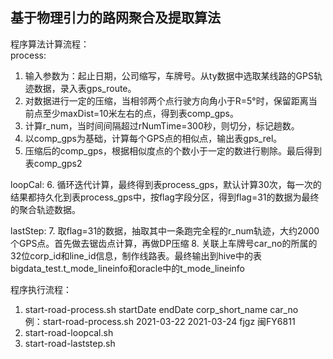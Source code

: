 ## 基于物理引力的路网聚合及提取算法
程序算法计算流程：  
process:
1. 输入参数为：起止日期，公司缩写，车牌号。从ty数据中选取某线路的GPS轨迹数据，录入表gps_route。
2. 对数据进行一定的压缩，当相邻两个点行驶方向角小于R=5°时，保留距离当前点至少maxDist=10米左右的点，得到表comp_gps。
3. 计算r_num，当时间间隔超过rNumTime=300秒，则切分，标记趟数。
4. 以comp_gps为基础，计算每个GPS点的相似点，输出表gps_rel。
5. 压缩后的comp_gps，根据相似度点的个数小于一定的数进行剔除。最后得到表comp_gps2

loopCal:
6. 循环迭代计算，最终得到表process_gps，默认计算30次，每一次的结果都持久化到表process_gps中，按flag字段分区，得到flag=31的数据为最终的聚合轨迹数据。

lastStep:
7. 取flag=31的数据，抽取其中一条跑完全程的r_num轨迹，大约2000个GPS点。首先做去锯齿点计算，再做DP压缩
8. 关联上车牌号car_no的所属的32位corp_id和line_id信息，制作线路表。最终输出到hive中的表bigdata_test.t_mode_lineinfo和oracle中的t_mode_lineinfo
   

程序执行流程：
1. start-road-process.sh startDate endDate corp_short_name car_no  
例：start-road-process.sh 2021-03-22 2021-03-24 fjgz 闽FY6811
2. start-road-loopcal.sh
3. start-road-laststep.sh